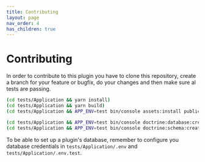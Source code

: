 ```yaml
---
title: Contributing
layout: page
nav_order: 4
has_children: true
---
```


# Contributing

In order to contribute to this plugin you have to clone this repository, create a branch for your feature or bugfix, do
your changes and then make sure al tests are passing.

```bash
(cd tests/Application && yarn install)
(cd tests/Application && yarn build)
(cd tests/Application && APP_ENV=test bin/console assets:install public)

(cd tests/Application && APP_ENV=test bin/console doctrine:database:create)
(cd tests/Application && APP_ENV=test bin/console doctrine:schema:create)
```

To be able to set up a plugin's database, remember to configure you database credentials in `tests/Application/.env`
and `tests/Application/.env.test`.
